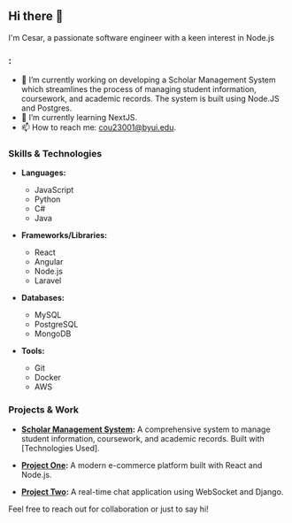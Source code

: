 ## Hi there 👋

I'm Cesar, a passionate software engineer with a keen interest in Node.js

### :

- 🔭 I’m currently working on developing a Scholar Management System which streamlines the process of managing student information, coursework, and academic records. The system is built using Node.JS and Postgres.
- 🌱 I’m currently learning NextJS.
- 📫 How to reach me: cou23001@byui.edu.

### Skills & Technologies

- **Languages:**
  - JavaScript
  - Python
  - C#
  - Java

- **Frameworks/Libraries:**
  - React
  - Angular
  - Node.js
  - Laravel

- **Databases:**
  - MySQL
  - PostgreSQL
  - MongoDB

- **Tools:**
  - Git
  - Docker
  - AWS

### Projects & Work

- **[Scholar Management System](https://github.com/yourusername/scholar-management-system):**
  A comprehensive system to manage student information, coursework, and academic records. Built with [Technologies Used].

- **[Project One](https://github.com/yourusername/project-one):**
  A modern e-commerce platform built with React and Node.js.

- **[Project Two](https://github.com/yourusername/project-two):**
  A real-time chat application using WebSocket and Django.

Feel free to reach out for collaboration or just to say hi!
